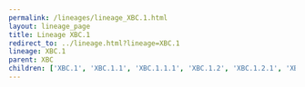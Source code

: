 ```yaml
---
permalink: /lineages/lineage_XBC.1.html
layout: lineage_page
title: Lineage XBC.1
redirect_to: ../lineage.html?lineage=XBC.1
lineage: XBC.1
parent: XBC
children: ['XBC.1', 'XBC.1.1', 'XBC.1.1.1', 'XBC.1.2', 'XBC.1.2.1', 'XBC.1.3', 'XBC.1.4', 'XBC.1.5', 'XBC.1.6']
---
```

